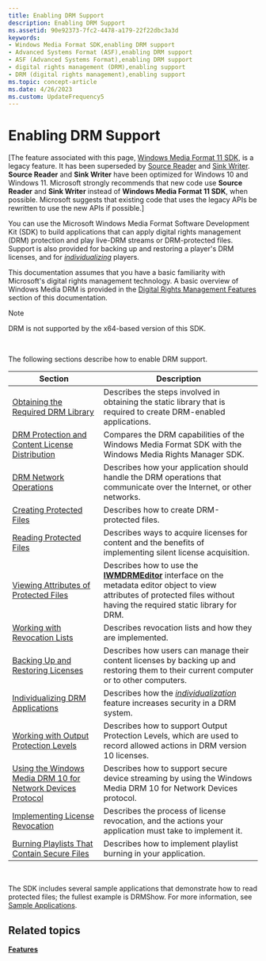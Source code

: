 ```yaml
---
title: Enabling DRM Support
description: Enabling DRM Support
ms.assetid: 90e92373-7fc2-4478-a179-22f22dbc3a3d
keywords:
- Windows Media Format SDK,enabling DRM support
- Advanced Systems Format (ASF),enabling DRM support
- ASF (Advanced Systems Format),enabling DRM support
- digital rights management (DRM),enabling support
- DRM (digital rights management),enabling support
ms.topic: concept-article
ms.date: 4/26/2023
ms.custom: UpdateFrequency5
---
```


# Enabling DRM Support

\[The feature associated with this page, [Windows Media Format 11 SDK](/windows/win32/wmformat/windows-media-format-11-sdk), is a legacy feature. It has been superseded by [Source Reader](/windows/win32/medfound/source-reader) and [Sink Writer](/windows/win32/medfound/sink-writer). **Source Reader** and **Sink Writer** have been optimized for Windows 10 and Windows 11. Microsoft strongly recommends that new code use **Source Reader** and **Sink Writer** instead of **Windows Media Format 11 SDK**, when possible. Microsoft suggests that existing code that uses the legacy APIs be rewritten to use the new APIs if possible.\]

You can use the Microsoft Windows Media Format Software Development Kit (SDK) to build applications that can apply digital rights management (DRM) protection and play live-DRM streams or DRM-protected files. Support is also provided for backing up and restoring a player's DRM licenses, and for [*individualizing*](wmformat-glossary.md) players.

This documentation assumes that you have a basic familiarity with Microsoft's digital rights management technology. A basic overview of Windows Media DRM is provided in the [Digital Rights Management Features](digital-rights-management-features.md) section of this documentation. 

> [!Note]  
> DRM is not supported by the x64-based version of this SDK.

 

The following sections describe how to enable DRM support.



| Section                                                                                                                        | Description                                                                                                                                                                                     |
|--------------------------------------------------------------------------------------------------------------------------------|-------------------------------------------------------------------------------------------------------------------------------------------------------------------------------------------------|
| [Obtaining the Required DRM Library](obtaining-the-required-drm-library.md)                                                   | Describes the steps involved in obtaining the static library that is required to create DRM-enabled applications.                                                                               |
| [DRM Protection and Content License Distribution](drm-protection-and-content-license-distribution.md)                         | Compares the DRM capabilities of the Windows Media Format SDK with the Windows Media Rights Manager SDK.                                                                                        |
| [DRM Network Operations](drm-network-operations.md)                                                                           | Describes how your application should handle the DRM operations that communicate over the Internet, or other networks.                                                                          |
| [Creating Protected Files](creating-protected-files.md)                                                                       | Describes how to create DRM-protected files.                                                                                                                                                    |
| [Reading Protected Files](reading-protected-files.md)                                                                         | Describes ways to acquire licenses for content and the benefits of implementing silent license acquisition.                                                                                     |
| [Viewing Attributes of Protected Files](viewing-attributes-of-protected-files.md)                                             | Describes how to use the [**IWMDRMEditor**](/previous-versions/windows/desktop/api/wmsdkidl/nn-wmsdkidl-iwmdrmeditor) interface on the metadata editor object to view attributes of protected files without having the required static library for DRM. |
| [Working with Revocation Lists](working-with-revocation-lists.md)                                                             | Describes revocation lists and how they are implemented.                                                                                                                                        |
| [Backing Up and Restoring Licenses](backing-up-and-restoring-licenses.md)                                                     | Describes how users can manage their content licenses by backing up and restoring them to their current computer or to other computers.                                                         |
| [Individualizing DRM Applications](individualizing-drm-applications.md)                                                       | Describes how the [*individualization*](wmformat-glossary.md) feature increases security in a DRM system.                                                           |
| [Working with Output Protection Levels](working-with-output-protection-levels.md)                                             | Describes how to support Output Protection Levels, which are used to record allowed actions in DRM version 10 licenses.                                                                         |
| [Using the Windows Media DRM 10 for Network Devices Protocol](using-the-windows-media-drm-10-for-network-devices-protocol.md) | Describes how to support secure device streaming by using the Windows Media DRM 10 for Network Devices protocol.                                                                                |
| [Implementing License Revocation](implementing-license-revocation.md)                                                         | Describes the process of license revocation, and the actions your application must take to implement it.                                                                                        |
| [Burning Playlists That Contain Secure Files](burning-playlists-that-contain-secure-files.md)                                 | Describes how to implement playlist burning in your application.                                                                                                                                |



 

The SDK includes several sample applications that demonstrate how to read protected files; the fullest example is DRMShow. For more information, see [Sample Applications](sample-applications.md).

## Related topics

<dl> <dt>

[**Features**](features.md)
</dt> </dl>

 

 




